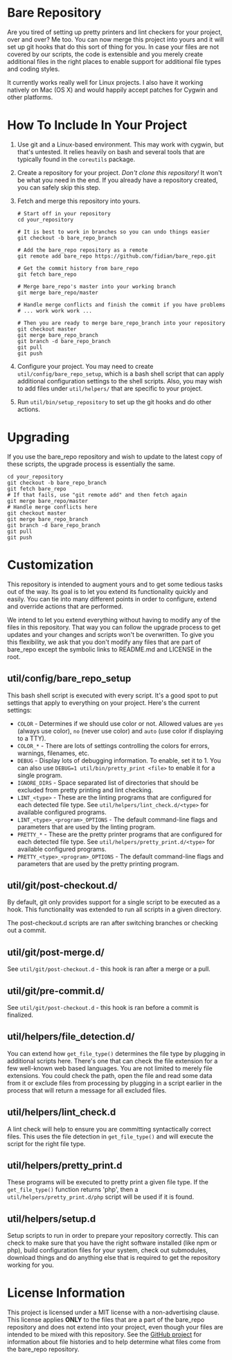 Bare Repository
===============

Are you tired of setting up pretty printers and lint checkers for your project, over and over?  Me too.  You can now merge this project into yours and it will set up git hooks that do this sort of thing for you.  In case your files are not covered by our scripts, the code is extensible and you merely create additional files in the right places to enable support for additional file types and coding styles.

It currently works really well for Linux projects.  I also have it working natively on Mac (OS X) and would happily accept patches for Cygwin and other platforms.


How To Include In Your Project
==============================

1.  Use git and a Linux-based environment.  This may work with cygwin, but that's untested.  It relies heavily on bash and several tools that are typically found in the `coreutils` package.

2.  Create a repository for your project.  _Don't clone this repository!_  It won't be what you need in the end.  If you already have a repository created, you can safely skip this step.

3.  Fetch and merge this repository into yours.

		# Start off in your repository
		cd your_repository
		
		# It is best to work in branches so you can undo things easier
		git checkout -b bare_repo_branch
		
		# Add the bare_repo repository as a remote
		git remote add bare_repo https://github.com/fidian/bare_repo.git
		
		# Get the commit history from bare_repo
		git fetch bare_repo
		
		# Merge bare_repo's master into your working branch
		git merge bare_repo/master
		
		# Handle merge conflicts and finish the commit if you have problems
		# ... work work work ...
		
		# Then you are ready to merge bare_repo_branch into your repository
		git checkout master
		git merge bare_repo_branch
		git branch -d bare_repo_branch
		git pull
		git push

4.  Configure your project.  You may need to create `util/config/bare_repo_setup`, which is a bash shell script that can apply additional configuration settings to the shell scripts.  Also, you may wish to add files under `util/helpers/` that are specific to your project.

5.  Run `util/bin/setup_repository` to set up the git hooks and do other actions.


Upgrading
=========

If you use the bare_repo repository and wish to update to the latest copy of these scripts, the upgrade process is essentially the same.

	cd your_repository
	git checkout -b bare_repo_branch
	git fetch bare_repo
	# If that fails, use "git remote add" and then fetch again
	git merge bare_repo/master
	# Handle merge conflicts here
	git checkout master
	git merge bare_repo_branch
	git branch -d bare_repo_branch
	git pull
	git push


Customization
=============

This repository is intended to augment yours and to get some tedious tasks out of the way.  Its goal is to let you extend its functionality quickly and easily.  You can tie into many different points in order to configure, extend and override actions that are performed.

We intend to let you extend everything without having to modify any of the files in this repository.  That way you can follow the upgrade process to get updates and your changes and scripts won't be overwritten.  To give you this flexibility, we ask that you don't modify any files that are part of bare_repo except the symbolic links to README.md and LICENSE in the root.

util/config/bare_repo_setup
---------------------------

This bash shell script is executed with every script.  It's a good spot to put settings that apply to everything on your project.  Here's the current settings:

* `COLOR` - Determines if we should use color or not.  Allowed values are `yes` (always use color), `no` (never use color) and `auto` (use color if displaying to a TTY).
* `COLOR_*` - There are lots of settings controlling the colors for errors, warnings, filenames, etc.
* `DEBUG` - Display lots of debugging information.  To enable, set it to 1.  You can also use `DEBUG=1 util/bin/pretty_print <file>` to enable it for a single program.
* `IGNORE_DIRS` - Space separated list of directories that should be excluded from pretty printing and lint checking.
* `LINT_<type>` - These are the linting programs that are configured for each detected file type.  See `util/helpers/lint_check.d/<type>` for available configured programs.
* `LINT_<type>_<program>_OPTIONS` - The default command-line flags and parameters that are used by the linting program.
* `PRETTY_*` - These are the pretty printer programs that are configured for each detected file type.  See `util/helpers/pretty_print.d/<type>` for available configured programs.
* `PRETTY_<type>_<program>_OPTIONS` - The default command-line flags and parameters that are used by the pretty printing program.


util/git/post-checkout.d/
-------------------------

By default, git only provides support for a single script to be executed as a hook.  This functionality was extended to run all scripts in a given directory.

The post-checkout.d scripts are ran after switching branches or checking out a commit.


util/git/post-merge.d/
----------------------

See `util/git/post-checkout.d` - this hook is ran after a merge or a pull.


util/git/pre-commit.d/
----------------------

See `util/git/post-checkout.d` - this hook is ran before a commit is finalized.


util/helpers/file_detection.d/
------------------------------

You can extend how `get_file_type()` determines the file type by plugging in additional scripts here.  There's one that can check the file extension for a few well-known web based languages.  You are not limited to merely file extensions.  You could check the path, open the file and read some data from it or exclude files from processing by plugging in a script earlier in the process that will return a message for all excluded files.


util/helpers/lint_check.d
-------------------------

A lint check will help to ensure you are committing syntactically correct files.  This uses the file detection in `get_file_type()` and will execute the script for the right file type.


util/helpers/pretty_print.d
---------------------------

These programs will be executed to pretty print a given file type.  If the `get_file_type()` function returns 'php', then a `util/helpers/pretty_print.d/php` script will be used if it is found.


util/helpers/setup.d
--------------------

Setup scripts to run in order to prepare your repository correctly.  This can check to make sure that you have the right software installed (like npm or php), build configuration files for your system, check out submodules, download things and do anything else that is required to get the repository working for you.


License Information
===================

This project is licensed under a MIT license with a non-advertising clause.  This license applies **ONLY** to the files that are a part of the bare_repo repository and does not extend into your project, even though your files are intended to be mixed with this repository.  See the [GitHub project] for information about file histories and to help determine what files come from the bare_repo repository.

[GitHub Project]: https://github.com/fidian/bare_repo/
